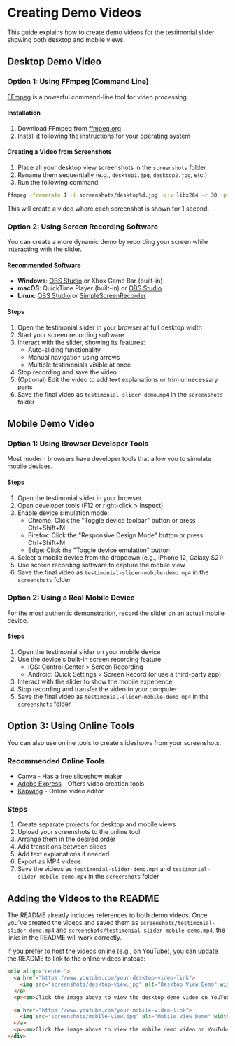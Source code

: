 # Creating Demo Videos

This guide explains how to create demo videos for the testimonial slider showing both desktop and mobile views.

## Desktop Demo Video

### Option 1: Using FFmpeg (Command Line)

[FFmpeg](https://ffmpeg.org/) is a powerful command-line tool for video processing.

#### Installation

1. Download FFmpeg from [ffmpeg.org](https://ffmpeg.org/download.html)
2. Install it following the instructions for your operating system

#### Creating a Video from Screenshots

1. Place all your desktop view screenshots in the `screenshots` folder
2. Rename them sequentially (e.g., `desktop1.jpg`, `desktop2.jpg`, etc.)
3. Run the following command:

```bash
ffmpeg -framerate 1 -i screenshots/desktop%d.jpg -c:v libx264 -r 30 -pix_fmt yuv420p screenshots/testimonial-slider-demo.mp4
```

This will create a video where each screenshot is shown for 1 second.

### Option 2: Using Screen Recording Software

You can create a more dynamic demo by recording your screen while interacting with the slider.

#### Recommended Software

- **Windows**: [OBS Studio](https://obsproject.com/) or Xbox Game Bar (built-in)
- **macOS**: QuickTime Player (built-in) or [OBS Studio](https://obsproject.com/)
- **Linux**: [OBS Studio](https://obsproject.com/) or [SimpleScreenRecorder](https://www.maartenbaert.be/simplescreenrecorder/)

#### Steps

1. Open the testimonial slider in your browser at full desktop width
2. Start your screen recording software
3. Interact with the slider, showing its features:
   - Auto-sliding functionality
   - Manual navigation using arrows
   - Multiple testimonials visible at once
4. Stop recording and save the video
5. (Optional) Edit the video to add text explanations or trim unnecessary parts
6. Save the final video as `testimonial-slider-demo.mp4` in the `screenshots` folder

## Mobile Demo Video

### Option 1: Using Browser Developer Tools

Most modern browsers have developer tools that allow you to simulate mobile devices.

#### Steps

1. Open the testimonial slider in your browser
2. Open developer tools (F12 or right-click > Inspect)
3. Enable device simulation mode:
   - Chrome: Click the "Toggle device toolbar" button or press Ctrl+Shift+M
   - Firefox: Click the "Responsive Design Mode" button or press Ctrl+Shift+M
   - Edge: Click the "Toggle device emulation" button
4. Select a mobile device from the dropdown (e.g., iPhone 12, Galaxy S21)
5. Use screen recording software to capture the mobile view
6. Save the final video as `testimonial-slider-mobile-demo.mp4` in the `screenshots` folder

### Option 2: Using a Real Mobile Device

For the most authentic demonstration, record the slider on an actual mobile device.

#### Steps

1. Open the testimonial slider on your mobile device
2. Use the device's built-in screen recording feature:
   - iOS: Control Center > Screen Recording
   - Android: Quick Settings > Screen Record (or use a third-party app)
3. Interact with the slider to show the mobile experience
4. Stop recording and transfer the video to your computer
5. Save the final video as `testimonial-slider-mobile-demo.mp4` in the `screenshots` folder

## Option 3: Using Online Tools

You can also use online tools to create slideshows from your screenshots.

### Recommended Online Tools

- [Canva](https://www.canva.com/) - Has a free slideshow maker
- [Adobe Express](https://www.adobe.com/express/) - Offers video creation tools
- [Kapwing](https://www.kapwing.com/) - Online video editor

### Steps

1. Create separate projects for desktop and mobile views
2. Upload your screenshots to the online tool
3. Arrange them in the desired order
4. Add transitions between slides
5. Add text explanations if needed
6. Export as MP4 videos
7. Save the videos as `testimonial-slider-demo.mp4` and `testimonial-slider-mobile-demo.mp4` in the `screenshots` folder

## Adding the Videos to the README

The README already includes references to both demo videos. Once you've created the videos and saved them as `screenshots/testimonial-slider-demo.mp4` and `screenshots/testimonial-slider-mobile-demo.mp4`, the links in the README will work correctly.

If you prefer to host the videos online (e.g., on YouTube), you can update the README to link to the online videos instead:

```markdown
<div align="center">
  <a href="https://www.youtube.com/your-desktop-video-link">
    <img src="screenshots/desktop-view.jpg" alt="Desktop View Demo" width="70%">
  </a>
  <p><em>Click the image above to view the desktop demo video on YouTube</em></p>

  <a href="https://www.youtube.com/your-mobile-video-link">
    <img src="screenshots/mobile-view.jpg" alt="Mobile View Demo" width="30%">
  </a>
  <p><em>Click the image above to view the mobile demo video on YouTube</em></p>
</div>
```
